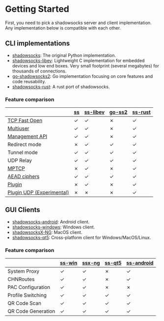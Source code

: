 <!--@include: ./banner.md-->

# Getting Started

First, you need to pick a shadowsocks server and client implementation. Any implementation below is compatible with each other.

## CLI implementations

- [shadowsocks][ss]: The original Python implementation.
- [shadowsocks-libev][ss-libev]: Lightweight C implementation for embedded devices and low end boxes. Very small footprint (several megabytes) for thousands of connections.
- [go-shadowsocks2][go-ss2]: Go implementation focusing on core features and code reusability.
- [shadowsocks-rust][ss-rust]: A rust port of shadowsocks.


### Feature comparison


<table>
<thead>
<tr>
<th></th>
<th><a href="https://github.com/shadowsocks/shadowsocks">ss</a></th>
<th><a href="https://github.com/shadowsocks/shadowsocks-libev">ss-libev</a></th>
<th><a href="https://github.com/shadowsocks/go-shadowsocks2">go-ss2</a></th>
<th><a href="https://github.com/shadowsocks/shadowsocks-rust">ss-rust</a></th>
</tr>
</thead>
<tbody>
<tr>
<td><a href="https://en.wikipedia.org/wiki/TCP_Fast_Open">TCP Fast Open</a></td>
<td>✓</td>
<td>✓</td>
<td>✗</td>
<td>✓</td>
</tr>
<tr>
<td><a href="https://github.com/shadowsocks/shadowsocks/wiki/Configure-Multiple-Users">Multiuser</a></td>
<td>✓</td>
<td>✓</td>
<td>✗</td>
<td>✓</td>
</tr>
<tr>
<td><a href="https://github.com/shadowsocks/shadowsocks/wiki/Manage-Multiple-Users">Management API</a></td>
<td>✓</td>
<td>✓</td>
<td>✗</td>
<td>✓</td>
</tr>
<tr>
<td>Redirect mode</td>
<td>✗</td>
<td>✓</td>
<td>✓</td>
<td>✓</td>
</tr>
<tr>
<td>Tunnel mode</td>
<td>✓</td>
<td>✓</td>
<td>✓</td>
<td>✓</td>
</tr>
<tr>
<td>UDP Relay</td>
<td>✓</td>
<td>✓</td>
<td>✓</td>
<td>✓</td>
</tr>
<tr>
<td><a href="https://en.wikipedia.org/wiki/Multipath_TCP">MPTCP</a></td>
<td>✗</td>
<td>✓</td>
<td>✗</td>
<td>✓</td>
</tr>
<tr>
<td><a href="aead.html">AEAD ciphers</a></td>
<td>✓</td>
<td>✓</td>
<td>✓</td>
<td>✓</td>
</tr>
<tr>
<td><a href="sip003.html">Plugin</a></td>
<td>✗</td>
<td>✓</td>
<td>✗</td>
<td>✓</td>
</tr>
<tr>
<td><a href="https://github.com/shadowsocks/shadowsocks-org/issues/180">Plugin UDP (Experimental)</a></td>
<td>✗</td>
<td>✗</td>
<td>✗</td>
<td>✓</td>
</tr>
</tbody>
</table>

## GUI Clients

- [shadowsocks-android][ss-android]: Android client.
- [shadowsocks-windows][ss-win]: Windows client.
- [shadowsocksX-NG][ssx-ng]: MacOS client.
- [shadowsocks-qt5][ss-qt5]: Cross-platform client for Windows/MacOS/Linux.



### Feature comparison


<table>
<thead>
<tr>
<th></th>
<th><a href="https://github.com/shadowsocks/shadowsocks-csharp">ss-win</a></th>
<th><a href="https://github.com/shadowsocks/ShadowsocksX-NG">ssx-ng</a></th>
<th><a href="https://github.com/shadowsocks/shadowsocks-qt5">ss-qt5</a></th>
<th><a href="https://github.com/shadowsocks/shadowsocks-android">ss-android</a></th>
</tr>
</thead>
<tbody>
<tr>
<td>System Proxy</td>
<td>✓</td>
<td>✓</td>
<td>✗</td>
<td>✓</td>
</tr>
<tr>
<td>CHNRoutes</td>
<td>✓</td>
<td>✓</td>
<td>✗</td>
<td>✓</td>
</tr>
<tr>
<td>PAC Configuration</td>
<td>✓</td>
<td>✓</td>
<td>✗</td>
<td>✗</td>
</tr>
<tr>
<td>Profile Switching</td>
<td>✓</td>
<td>✓</td>
<td>✓</td>
<td>✓</td>
</tr>
<tr>
<td>QR Code Scan</td>
<td>✓</td>
<td>✓</td>
<td>✓</td>
<td>✓</td>
</tr>
<tr>
<td>QR Code Generation</td>
<td>✓</td>
<td>✓</td>
<td>✓</td>
<td>✓</td>
</tr>
</tbody>
</table>



[ss]: https://github.com/shadowsocks/shadowsocks
[ss-libev]: https://github.com/shadowsocks/shadowsocks-libev
[go-ss2]: https://github.com/shadowsocks/go-shadowsocks2
[ss-rust]: https://github.com/shadowsocks/shadowsocks-rust
[ss-win]: https://github.com/shadowsocks/shadowsocks-csharp
[ssx-ng]: https://github.com/shadowsocks/ShadowsocksX-NG
[ss-qt5]: https://github.com/shadowsocks/shadowsocks-qt5
[ss-android]: https://github.com/shadowsocks/shadowsocks-android
